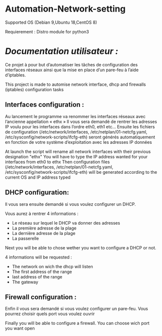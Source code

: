 # Automation-Network-setting
Supported OS (Debian 9,Ubuntu 18,CentOS 8)

Requierement : Distro module for python3
# _Documentation utilisateur :_

Ce projet à pour but d’automatiser les tâches de configuration des interfaces réseaux ainsi que la mise en place d’un pare-feu à l’aide d’iptables.

This project is made to automise network interface, dhcp and firewalls (iptables) configuration tasks

## Interfaces configuration :

Au lancement le programme va renommer les interfaces réseaux avec l’ancienne appellation « ethx »
Il vous sera demandé de rentrer les adresses IP voulu pour les interfaces dans l’ordre eth0, eth1 etc...
Ensuite les fichiers de configuration (/etc/network/interfaces, /etc/netplan/01-netcfg.yaml, /etc/sysconfig/network-scripts/ifcfg-eth) seront générés automatiquement en fonction de votre système d’exploitation avec les adresses IP données 

At launch the script will rename all network interfaces with their previous designation "ethx"
You will have to type the IP address wanted for your interfaces from eth0 to ethx
Then configuration files (/etc/network/interfaces, /etc/netplan/01-netcfg.yaml, /etc/sysconfig/network-scripts/ifcfg-eth) will be generated according to the current OS and IP address typed 

## DHCP configuration:

Il vous sera ensuite demandé si vous voulez configurer un DHCP.

Vous aurez à rentrer 4 informations :
* Le réseau sur lequel le DHCP va donner des adresses 
* La première adresse de la plage
* La dernière adresse de la plage
* La passerelle

Next you will be able to chose wether you want to configure a DHCP or not.

4 informations will be requested :
* The network on wich the dhcp will listen 
* The first address of the range
* last address of the range 
* The gateway
 
## Firewall configuration :

Enfin il vous sera demandé si vous voulez configurer un pare-feu.
Vous pourrez choisir quels port vous voulez ouvrir

Finally you will be able to configure a firewall.
You can choose wich port you want open
